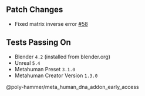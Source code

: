 ## Patch Changes
* Fixed matrix inverse error [#58](https://github.com/poly-hammer/meta-human-dna-addon/issues/58)

## Tests Passing On
* Blender `4.2` (installed from blender.org)
* Unreal `5.4`
* Metahuman Preset `3.1.0`
* Metahuman Creator Version `1.3.0`

@poly-hammer/meta_human_dna_addon_early_access